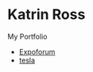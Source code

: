 # Katrin Ross

My Portfolio

* [Expoforum](https://katrinross.github.io/Expoforum/ "Expoforum")
* [tesla](https://katrinross.github.io/tesla/ "Tesla")
